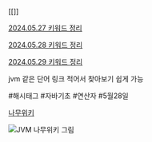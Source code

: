 [[]]


[2024.05.27 키워드 정리](키워드%20정리%20최종본/2024.05.27%20키워드%20정리.md)

[2024.05.28 키워드 정리](키워드%20정리%20최종본/2024.05.28%20키워드%20정리.md)

[2024.05.29 키워드 정리](키워드%20정리%20최종본/2024.05.29%20키워드%20정리.md)

jvm 같은 단어 링크 적어서 찾아보기 쉽게 가능

#해시태그
#자바기초
#연산자
#5월28일


[나무위키](https://namu.wiki/w/%EB%82%98%EB%AC%B4%EC%9C%84%ED%82%A4:%EB%8C%80%EB%AC%B8)

![JVM 나무위키 그림](https://i.namu.wiki/i/wrwBYAAZ8i6YJifxpFbLAsBKjwasMB6CFaf1efSmelCLkoMDw1p_lXPtmVQAoFsQoQ5IO2qBD6_HCVVt7f8Nmwqbb4ozYgt9waufC2Tf2xdLDAvwYgRoWd1m9HtYpGNyuLtzHPlvTQIvP0Xo6oYZkg.gif)
